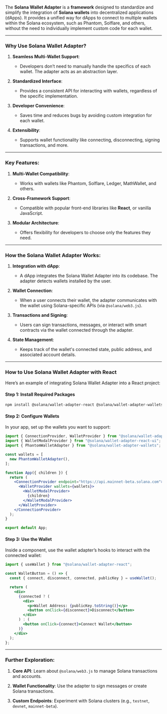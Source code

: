 The **Solana Wallet Adapter** is a **framework** designed to standardize and simplify the integration of **Solana wallets** into decentralized applications (dApps). It provides a unified way for dApps to connect to multiple wallets within the Solana ecosystem, such as Phantom, Solflare, and others, without the need to individually implement custom code for each wallet.

---

### **Why Use Solana Wallet Adapter?**
1. **Seamless Multi-Wallet Support**:
   - Developers don’t need to manually handle the specifics of each wallet. The adapter acts as an abstraction layer.
   
2. **Standardized Interface**:
   - Provides a consistent API for interacting with wallets, regardless of the specific implementation.

3. **Developer Convenience**:
   - Saves time and reduces bugs by avoiding custom integration for each wallet.

4. **Extensibility**:
   - Supports wallet functionality like connecting, disconnecting, signing transactions, and more.

---

### **Key Features**:
1. **Multi-Wallet Compatibility**:
   - Works with wallets like Phantom, Solflare, Ledger, MathWallet, and others.
   
2. **Cross-Framework Support**:
   - Compatible with popular front-end libraries like **React**, or vanilla JavaScript.

3. **Modular Architecture**:
   - Offers flexibility for developers to choose only the features they need.

---

### **How the Solana Wallet Adapter Works**:
1. **Integration with dApp**:
   - A dApp integrates the Solana Wallet Adapter into its codebase. The adapter detects wallets installed by the user.

2. **Wallet Connection**:
   - When a user connects their wallet, the adapter communicates with the wallet using Solana-specific APIs (via `@solana/web3.js`).

3. **Transactions and Signing**:
   - Users can sign transactions, messages, or interact with smart contracts via the wallet connected through the adapter.

4. **State Management**:
   - Keeps track of the wallet's connected state, public address, and associated account details.

---

### **How to Use Solana Wallet Adapter with React**
Here’s an example of integrating Solana Wallet Adapter into a React project:

#### **Step 1: Install Required Packages**
```bash
npm install @solana/wallet-adapter-react @solana/wallet-adapter-wallets @solana/wallet-adapter-react-ui @solana/web3.js
```

#### **Step 2: Configure Wallets**
In your app, set up the wallets you want to support:
```jsx
import { ConnectionProvider, WalletProvider } from "@solana/wallet-adapter-react";
import { WalletModalProvider } from "@solana/wallet-adapter-react-ui";
import { PhantomWalletAdapter } from "@solana/wallet-adapter-wallets";

const wallets = [
  new PhantomWalletAdapter(),
];

function App({ children }) {
  return (
    <ConnectionProvider endpoint="https://api.mainnet-beta.solana.com">
      <WalletProvider wallets={wallets}>
        <WalletModalProvider>
          {children}
        </WalletModalProvider>
      </WalletProvider>
    </ConnectionProvider>
  );
}

export default App;
```

#### **Step 3: Use the Wallet**
Inside a component, use the wallet adapter’s hooks to interact with the connected wallet:
```jsx
import { useWallet } from "@solana/wallet-adapter-react";

const WalletButton = () => {
  const { connect, disconnect, connected, publicKey } = useWallet();

  return (
    <div>
      {connected ? (
        <div>
          <p>Wallet Address: {publicKey.toString()}</p>
          <button onClick={disconnect}>Disconnect</button>
        </div>
      ) : (
        <button onClick={connect}>Connect Wallet</button>
      )}
    </div>
  );
};
```

---

### **Further Exploration**:
1. **Core API**:
   Learn about `@solana/web3.js` to manage Solana transactions and accounts.

2. **Wallet Functionality**:
   Use the adapter to sign messages or create Solana transactions.

3. **Custom Endpoints**:
   Experiment with Solana clusters (e.g., `testnet`, `devnet`, `mainnet-beta`).
